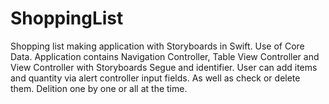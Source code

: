 # ShoppingList

Shopping list making application with Storyboards in Swift.
Use of Core Data.
Application contains Navigation Controller, Table View Controller and View Controller with Storyboards Segue and identifier.
User can add items and quantity via alert controller input fields. As well as check or delete them. Delition one by one or all at the time.
